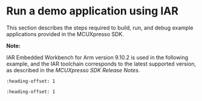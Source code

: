 # Run a demo application using IAR 

This section describes the steps required to build, run, and debug example applications provided in the MCUXpresso SDK.

**Note:**

IAR Embedded Workbench for Arm version 9.10.2 is used in the following example, and the IAR toolchain corresponds to the latest supported version, as described in the *MCUXpresso SDK Release Notes*.


```{include} ../topics/iar_build_an_example_application.md
:heading-offset: 1
```

```{include} ../topics/iar_run_an_example_application.md
:heading-offset: 1
```

